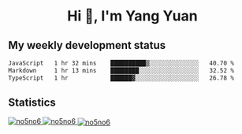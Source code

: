 <h1 align="center">Hi 👋, I'm Yang Yuan</h1>


## My weekly development status
<!--START_SECTION:waka-->

```txt
JavaScript   1 hr 32 mins    ██████████▒░░░░░░░░░░░░░░   40.70 %
Markdown     1 hr 13 mins    ████████░░░░░░░░░░░░░░░░░   32.52 %
TypeScript   1 hr            ██████▓░░░░░░░░░░░░░░░░░░   26.78 %
```

<!--END_SECTION:waka-->

## Statistics
<a href="https://github.com/anuraghazra/github-readme-stats">
  <img src="https://github-readme-stats.vercel.app/api/top-langs/?username=no5no6&theme=dracula" alt="no5no6">
</a>
<a href="https://github.com/anuraghazra/github-readme-stats">
  <img src="https://github-readme-stats.vercel.app/api?username=no5no6&show_icons=true&theme=dracula&line_height=40" alt="no5no6">
</a>
<a href="https://github.com/anuraghazra/github-readme-stats">
  <img align="center" src="https://github-readme-streak-stats.herokuapp.com/?user=no5no6&theme=dracula" alt="no5no6" />
</a>